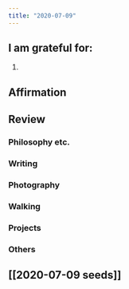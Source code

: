 ```yaml
---
title: "2020-07-09"
---
```

## I am grateful for:
1. 

## Affirmation

## Review
### Philosophy etc.

### Writing

### Photography

### Walking

### Projects

### Others

## [[2020-07-09 seeds]]
